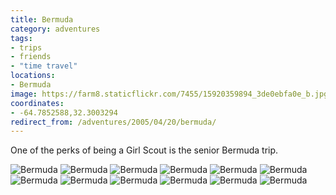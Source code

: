 ```yaml
---
title: Bermuda
category: adventures
tags:
- trips
- friends
- "time travel"
locations:
- Bermuda
image: https://farm8.staticflickr.com/7455/15920359894_3de0ebfa0e_b.jpg
coordinates:
- -64.7852588,32.3003294
redirect_from: /adventures/2005/04/20/bermuda/
---
```



One of the perks of being a Girl Scout is the senior Bermuda trip.

<div class="photos">

<img src="https://farm9.staticflickr.com/8563/16355458420_b7a3075928_b.jpg" class="img-half" alt="Bermuda">

<img src="https://farm8.staticflickr.com/7339/16357039757_44d9208746_b.jpg" class="img-half" alt="Bermuda">

<img src="https://farm8.staticflickr.com/7392/16355457540_439db478f9_b.jpg"  alt="Bermuda">

<img src="https://farm8.staticflickr.com/7451/16541229341_000754a8f5_b.jpg" class="img-half" alt="Bermuda">

<img src="https://farm8.staticflickr.com/7336/16356650709_b610c1e007_b.jpg" class="img-half" alt="Bermuda">

<img src="https://farm9.staticflickr.com/8595/15920361404_de70cc5f31_b.jpg"  alt="Bermuda">

<img src="https://farm9.staticflickr.com/8586/16356650019_cc3d6631e9_b.jpg" class="img-half" alt="Bermuda">

<img src="https://farm9.staticflickr.com/8632/16356649669_18121664de_b.jpg" class="img-half" alt="Bermuda">

<img src="https://farm8.staticflickr.com/7290/15922733863_7dee0bfb4d_b.jpg" class="img-half" alt="Bermuda">

<img src="https://farm8.staticflickr.com/7306/16542954175_6a08cf1cf1_b.jpg" class="img-half" alt="Bermuda">

<img src="https://farm8.staticflickr.com/7455/15920359894_3de0ebfa0e_b.jpg" class="img-half" alt="Bermuda">

<img src="https://farm8.staticflickr.com/7424/15922732823_e2b743e37e_b.jpg" class="img-half" alt="Bermuda">
</div>